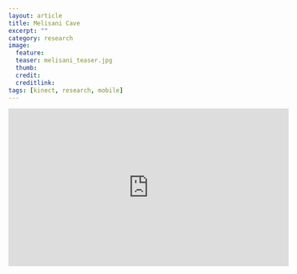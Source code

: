 ```yaml
---
layout: article
title: Melisani Cave
excerpt: ""
category: research
image: 
  feature: 
  teaser: melisani_teaser.jpg
  thumb: 
  credit: 
  creditlink: 
tags: [kinect, research, mobile]
---
```


<iframe width="560" height="315" src="https://www.youtube.com/watch?v=iG-7OF_QfiU" frameborder="0" allowfullscreen></iframe>